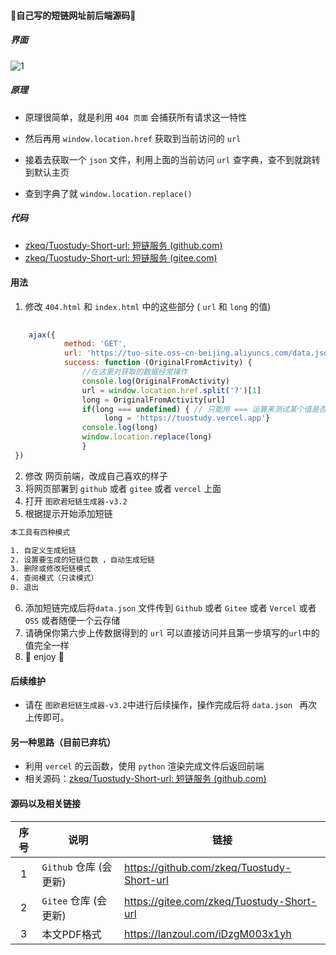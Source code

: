 #### 🚀自己写的短链网址前后端源码🚀

##### 界面

![1](https://p18.qhimg.com/t01220de52b24dc1415.png)

##### 原理

- 原理很简单，就是利用 `404 页面` 会捕获所有请求这一特性


- 然后再用 `window.location.href` 获取到当前访问的 `url`
- 接着去获取一个 `json` 文件，利用上面的当前访问 `url` 查字典，查不到就跳转到默认主页
- 查到字典了就 `window.location.replace()`

##### 代码

- [zkeq/Tuostudy-Short-url: 短链服务 (github.com)](https://github.com/zkeq/Tuostudy-Short-url)
- [zkeq/Tuostudy-Short-url: 短链服务 (gitee.com)](https://gitee.com/zkeq/Tuostudy-Short-url)

#### 用法

1. 修改 `404.html` 和 `index.html` 中的这些部分 ( `url` 和 `long` 的值)

```javascript
   
    ajax({
            method: 'GET',
            url: 'https://tuo-site.oss-cn-beijing.aliyuncs.com/data.json',
            success: function (OriginalFromActivity) {
                //在这里对获取的数据经常操作
                console.log(OriginalFromActivity)
                url = window.location.href.split('?')[1]
                long = OriginalFromActivity[url]
                if(long === undefined) { // 只能用 === 运算来测试某个值是否是未定义的
                     long = 'https://tuostudy.vercel.app'}
                console.log(long)
                window.location.replace(long)
                }
 })
```

2. 修改 网页前端，改成自己喜欢的样子
3. 将网页部署到 `github` 或者 `gitee` 或者 `vercel` 上面
4. 打开 `图欧君短链生成器-v3.2`
5. 根据提示开始添加短链

```cmd
本工具有四种模式

1. 自定义生成短链
2. 设置要生成的短链位数 ，自动生成短链
3. 删除或修改短链模式
4. 查阅模式（只读模式）
0. 退出
```

6. 添加短链完成后将`data.json` 文件传到 `Github` 或者 `Gitee` 或者 `Vercel` 或者 `OSS` 或者随便一个云存储
7. 请确保你第六步上传数据得到的 `url` 可以直接访问并且第一步填写的`url`中的值完全一样
8. 🚀 enjoy 🚀

#### 后续维护

- 请在 `图欧君短链生成器-v3.2`中进行后续操作，操作完成后将 `data.json ` 再次上传即可。

#### 另一种思路（目前已弃坑）

- 利用 `vercel` 的云函数，使用 `python` 渲染完成文件后返回前端
- 相关源码：[zkeq/Tuostudy-Short-url: 短链服务 (github.com)](https://github.com/zkeq/Tuostudy-Short-url/tree/main/api)

#### 源码以及相关链接

| 序号 | 说明                   | 链接                                       |
| :--: | ---------------------- | ------------------------------------------ |
|  1   | `Github` 仓库 (会更新) | https://github.com/zkeq/Tuostudy-Short-url |
|  2   | `Gitee` 仓库 (会更新)  | https://gitee.com/zkeq/Tuostudy-Short-url  |
|  3   | 本文PDF格式     | https://lanzoul.com/iDzgM003x1yh  |

